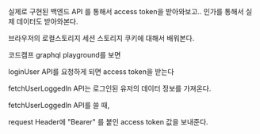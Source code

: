 실제로 구현된 백엔드 API 를 통해서 access token을 받아와보고.. 인가를 통해서 실제 데이터도 받아와본다.

브라우저의 로컬스토리지 세션 스토리지 쿠키에 대해서 배워본다.

코드캠프 graphql playground를 보면

loginUser API를 요청하게 되면 access token을 받는다

fetchUserLoggedIn API는 로그인된 유저의 데이터 정보를 가져온다.

fetchUserLoggedIn API를 쓸 때,

request Header에 "Bearer" 를 붙인 access token 값을 보내준다.
